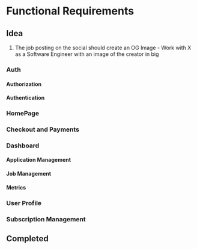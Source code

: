 # Functional Requirements 

## Idea

1. The job posting on the social should create an OG Image - Work with X as a Software Engineer with an image of the creator in big

### Auth

#### Authorization

#### Authentication


### HomePage


### Checkout and Payments


### Dashboard 

#### Application Management

#### Job Management

#### Metrics

### User Profile

### Subscription Management


## Completed